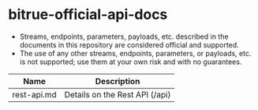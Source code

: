 # bitrue-official-api-docs

* Streams, endpoints, parameters, payloads, etc. described in the documents in this repository are considered official and supported.
* The use of any other streams, endpoints, parameters, or payloads, etc. is not supported; use them at your own risk and with no guarantees.

Name | Description
------------ | ------------
rest-api.md | Details on the Rest API (/api)
